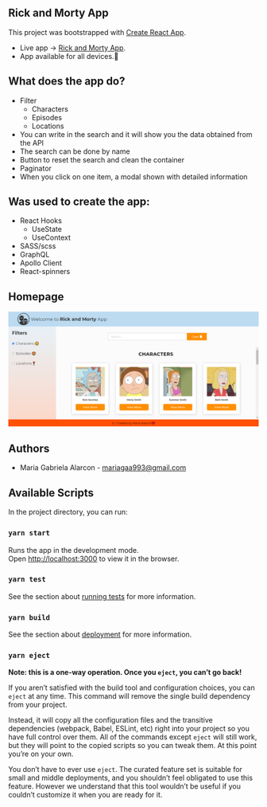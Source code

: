 ## Rick and Morty App

This project was bootstrapped with [Create React App](https://github.com/facebook/create-react-app).<br />
- Live app -> [Rick and Morty App](hhttps://mariagaa993.github.io/rick-and-morty-app).<br />
- App available for all devices.💖

## What does the app do? 

- Filter
    - Characters
    - Episodes
    - Locations
- You can write in the search and it will show you the data obtained from the API
- The search can be done by name 
- Button to reset the search and clean the container
- Paginator
- When you click on one item, a modal shown with detailed information

## Was used to create the app: 

- React Hooks
    - UseState  
    - UseContext
- SASS/scss
- GraphQL
- Apollo Client
- React-spinners

## Homepage

![Homepage](homepage.png)

## Authors

- Maria Gabriela Alarcon - [mariagaa993@gmail.com](mailto:mariagaa993@gmail.com)

## Available Scripts

In the project directory, you can run:

### `yarn start`

Runs the app in the development mode.<br />
Open [http://localhost:3000](http://localhost:3000) to view it in the browser.

### `yarn test`

See the section about [running tests](https://facebook.github.io/create-react-app/docs/running-tests) for more information.

### `yarn build`

See the section about [deployment](https://facebook.github.io/create-react-app/docs/deployment) for more information.

### `yarn eject`

**Note: this is a one-way operation. Once you `eject`, you can’t go back!**

If you aren’t satisfied with the build tool and configuration choices, you can `eject` at any time. This command will remove the single build dependency from your project.

Instead, it will copy all the configuration files and the transitive dependencies (webpack, Babel, ESLint, etc) right into your project so you have full control over them. All of the commands except `eject` will still work, but they will point to the copied scripts so you can tweak them. At this point you’re on your own.

You don’t have to ever use `eject`. The curated feature set is suitable for small and middle deployments, and you shouldn’t feel obligated to use this feature. However we understand that this tool wouldn’t be useful if you couldn’t customize it when you are ready for it.
